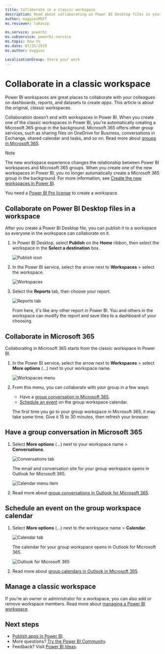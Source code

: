 ```yaml
---
title: Collaborate in a classic workspace
description: Read about collaborating on Power BI Desktop files in your workspace, and with Microsoft 365 services like sharing files on OneDrive for Business, conversations in Exchange, calendar, and tasks.
author: maggiesMSFT
ms.reviewer: lukaszp

ms.service: powerbi
ms.subservice: powerbi-service
ms.topic: how-to
ms.date: 07/25/2019
ms.author: maggies

LocalizationGroup: Share your work
---
```

# Collaborate in a classic workspace
Power BI workspaces are great places to collaborate with your colleagues on dashboards, reports, and datasets to create *apps*. This article is about the original, *classic* workspaces.  

Collaboration doesn’t end with workspaces in Power BI. When you create one of the classic workspaces in Power BI, you're automatically creating a Microsoft 365 group in the background. Microsoft 365 offers other group services, such as sharing files on OneDrive for Business, conversations in Exchange, shared calendar and tasks, and so on. Read more about [groups in Microsoft 365](https://support.office.com/article/Create-a-group-in-Office-365-7124dc4c-1de9-40d4-b096-e8add19209e9).

> [!NOTE]
> The new workspace experience changes the relationship between Power BI workspaces and Microsoft 365 groups. When you create one of the new workspaces in Power BI, you no longer automatically create a Microsoft 365 group in the background. For more information, see [Create the new workspaces in Power BI](service-create-the-new-workspaces.md).

You need a [Power BI Pro license](../fundamentals/service-features-license-type.md) to create a workspace.

## Collaborate on Power BI Desktop files in a workspace
After you create a Power BI Desktop file, you can publish it to a workspace so everyone in the workspace can collaborate on it.

1. In Power BI Desktop, select **Publish** on the **Home** ribbon, then select the workspace in the **Select a destination** box.
   
    ![Publish icon](media/service-collaborate-power-bi-workspace/power-bi-group-publish-pbix.png)
2. In the Power BI service, select the arrow next to **Workspaces** > select the workspace.
   
    ![Workspaces](media/service-collaborate-power-bi-workspace/power-bi-workspace-nav-arrow.png)
3. Select the **Reports** tab, then choose your report.
   
    ![Reports tab](media/service-collaborate-power-bi-workspace/power-bi-workspace-report.png)
   
    From here, it's like any other report in Power BI. You and others in the workspace can modify the report and save tiles to a dashboard of your choosing.

## Collaborate in Microsoft 365
Collaborating in Microsoft 365 starts from the classic workspace in Power BI.

1. In the Power BI service, select the arrow next to **Workspaces** > select **More options** (...) next to your workspace name. 
   
   ![Workspaces menu](media/service-collaborate-power-bi-workspace/power-bi-app-ellipsis.png)
2. From this menu, you can collaborate with your group in a few ways: 
   
   * Have a [group conversation in Microsoft 365](#have-a-group-conversation-in-microsoft-365).
   * [Schedule an event](#schedule-an-event-on-the-group-workspace-calendar) on the group workspace calendar.
   
   The first time you go to your group workspace in Microsoft 365, it may take some time. Give it 15 to 30 minutes, then refresh your browser.

## Have a group conversation in Microsoft 365
1. Select **More options** (...) next to your workspace name \> **Conversations**. 
   
    ![Conversations tab](media/service-collaborate-power-bi-workspace/power-bi-app-ellipsis.png)
   
   The email and conversation site for your group workspace opens in Outlook for Microsoft 365.
   
   ![Calendar menu item](media/service-collaborate-power-bi-workspace/pbi_grps_o365convo.png)
2. Read more about [group conversations in Outlook for Microsoft 365](https://support.office.com/Article/Have-a-group-conversation-a0482e24-a769-4e39-a5ba-a7c56e828b22).

## Schedule an event on the group workspace calendar
1. Select **More options** (...) next to the workspace name \> **Calendar**. 
   
   ![Calendar tab](media/service-collaborate-power-bi-workspace/power-bi-app-ellipsis.png)
   
   The calendar for your group workspace opens in Outlook for Microsoft 365.
   
   ![Outlook for Microsoft 365](media/service-collaborate-power-bi-workspace/pbi_grps_o365_calendar.png)
2. Read more about [group calendars in Outlook in Microsoft 365](https://support.office.com/Article/Add-edit-and-subscribe-to-group-events-0cf1ad68-1034-4306-b367-d75e9818376a).

## Manage a classic workspace
If you’re an owner or administrator for a workspace, you can also add or remove workspace members. Read more about [managing a Power BI workspace](service-manage-app-workspace-in-power-bi-and-office-365.md).

## Next steps
* [Publish apps in Power BI](service-create-distribute-apps.md).
* More questions? [Try the Power BI Community](https://community.powerbi.com/).
* Feedback? Visit [Power BI Ideas](https://ideas.powerbi.com/forums/265200-power-bi).
